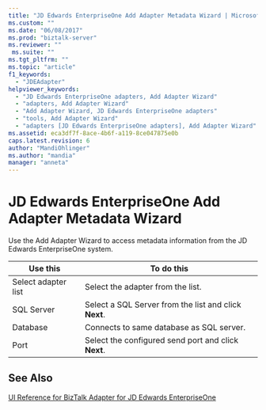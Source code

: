 ```yaml
---
title: "JD Edwards EnterpriseOne Add Adapter Metadata Wizard | Microsoft Docs"
ms.custom: ""
ms.date: "06/08/2017"
ms.prod: "biztalk-server"
ms.reviewer: ""
 ms.suite: ""
ms.tgt_pltfrm: ""
ms.topic: "article"
f1_keywords: 
  - "JDEAdapter"
helpviewer_keywords: 
  - "JD Edwards EnterpriseOne adapters, Add Adapter Wizard"
  - "adapters, Add Adapter Wizard"
  - "Add Adapter Wizard, JD Edwards EnterpriseOne adapters"
  - "tools, Add Adapter Wizard"
  - "adapters [JD Edwards EnterpriseOne adapters], Add Adapter Wizard"
ms.assetid: eca3df7f-8ace-4b6f-a119-8ce047875e0b
caps.latest.revision: 6
author: "MandiOhlinger"
ms.author: "mandia"
manager: "anneta"
---
```

# JD Edwards EnterpriseOne Add Adapter Metadata Wizard
Use the Add Adapter Wizard to access metadata information from the JD Edwards EnterpriseOne system.  
  
|Use this|To do this|  
|--------------|----------------|  
|Select adapter list|Select the adapter from the list.|  
|SQL Server|Select a SQL Server from the list and click **Next**.|  
|Database|Connects to same database as SQL server.|  
|Port|Select the configured send port and click **Next**.|  
  
## See Also  
 [UI Reference for BizTalk Adapter for JD Edwards EnterpriseOne](../core/ui-reference-for-biztalk-adapter-for-jd-edwards-enterpriseone.md)